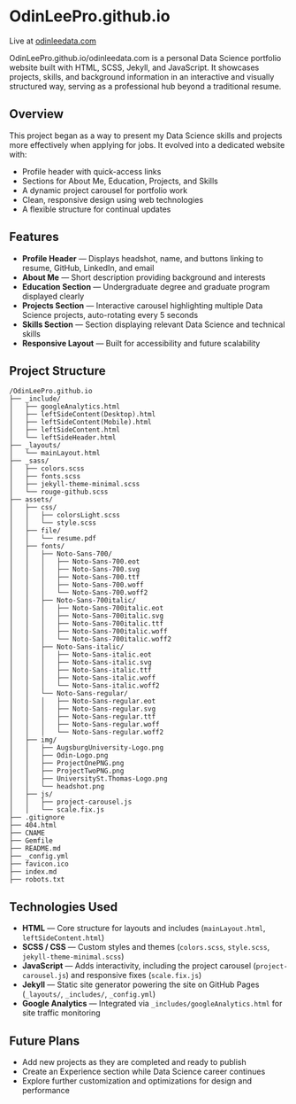 # OdinLeePro.github.io  
Live at [odinleedata.com](https://odinleedata.com) 

OdinLeePro.github.io/odinleedata.com is a personal Data Science portfolio website built with HTML, SCSS, Jekyll, and JavaScript. It showcases projects, skills, and background information in an interactive and visually structured way, serving as a professional hub beyond a traditional resume.

## Overview

This project began as a way to present my Data Science skills and projects more effectively when applying for jobs. It evolved into a dedicated website with:

- Profile header with quick-access links
- Sections for About Me, Education, Projects, and Skills
- A dynamic project carousel for portfolio work
- Clean, responsive design using web technologies
- A flexible structure for continual updates

## Features

- **Profile Header** — Displays headshot, name, and buttons linking to resume, GitHub, LinkedIn, and email
- **About Me** — Short description providing background and interests
- **Education Section** — Undergraduate degree and graduate program displayed clearly
- **Projects Section** — Interactive carousel highlighting multiple Data Science projects, auto-rotating every 5 seconds
- **Skills Section** — Section displaying relevant Data Science and technical skills
- **Responsive Layout** — Built for accessibility and future scalability

## Project Structure

```
/OdinLeePro.github.io
├── _include/
│   ├── googleAnalytics.html
│   ├── leftSideContent(Desktop).html
│   ├── leftSideContent(Mobile).html
│   ├── leftSideContent.html
│   └── leftSideHeader.html
├── _layouts/
│   └── mainLayout.html
├── _sass/
│   ├── colors.scss
│   ├── fonts.scss
│   ├── jekyll-theme-minimal.scss
│   └── rouge-github.scss
├── assets/
│   ├── css/
│   │   ├── colorsLight.scss
│   │   └── style.scss
│   ├── file/
│   │   └── resume.pdf
│   ├── fonts/
│   │   ├── Noto-Sans-700/
│   │   │   ├── Noto-Sans-700.eot
│   │   │   ├── Noto-Sans-700.svg
│   │   │   ├── Noto-Sans-700.ttf
│   │   │   ├── Noto-Sans-700.woff
│   │   │   └── Noto-Sans-700.woff2
│   │   ├── Noto-Sans-700italic/
│   │   │   ├── Noto-Sans-700italic.eot
│   │   │   ├── Noto-Sans-700italic.svg
│   │   │   ├── Noto-Sans-700italic.ttf
│   │   │   ├── Noto-Sans-700italic.woff
│   │   │   └── Noto-Sans-700italic.woff2
│   │   ├── Noto-Sans-italic/
│   │   │   ├── Noto-Sans-italic.eot
│   │   │   ├── Noto-Sans-italic.svg
│   │   │   ├── Noto-Sans-italic.ttf
│   │   │   ├── Noto-Sans-italic.woff
│   │   │   └── Noto-Sans-italic.woff2
│   │   └── Noto-Sans-regular/
│   │   │   ├── Noto-Sans-regular.eot
│   │   │   ├── Noto-Sans-regular.svg
│   │   │   ├── Noto-Sans-regular.ttf
│   │   │   ├── Noto-Sans-regular.woff
│   │   │   └── Noto-Sans-regular.woff2
│   ├── img/
│   │   ├── AugsburgUniversity-Logo.png
│   │   ├── Odin-Logo.png
│   │   ├── ProjectOnePNG.png
│   │   ├── ProjectTwoPNG.png
│   │   ├── UniversitySt.Thomas-Logo.png
│   │   └── headshot.png
│   ├── js/
│   │   ├── project-carousel.js
│   │   └── scale.fix.js
├── .gitignore
├── 404.html
├── CNAME
├── Gemfile
├── README.md
├── _config.yml
├── favicon.ico
├── index.md
├── robots.txt
```

## Technologies Used

- **HTML** — Core structure for layouts and includes (`mainLayout.html`, `leftSideContent.html`)  
- **SCSS / CSS** — Custom styles and themes (`colors.scss`, `style.scss`, `jekyll-theme-minimal.scss`)  
- **JavaScript** — Adds interactivity, including the project carousel (`project-carousel.js`) and responsive fixes (`scale.fix.js`)  
- **Jekyll** — Static site generator powering the site on GitHub Pages (`_layouts/`, `_includes/`, `_config.yml`)  
- **Google Analytics** — Integrated via `_includes/googleAnalytics.html` for site traffic monitoring  

## Future Plans

- Add new projects as they are completed and ready to publish
- Create an Experience section while Data Science career continues
- Explore further customization and optimizations for design and performance
